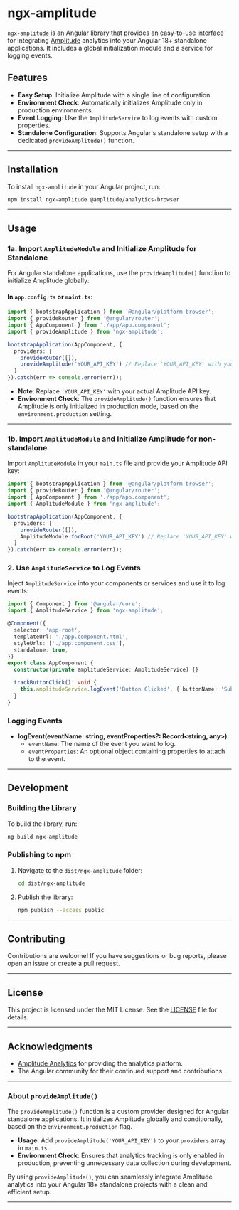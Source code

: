 # ngx-amplitude

`ngx-amplitude` is an Angular library that provides an easy-to-use interface for integrating [Amplitude](https://amplitude.com) analytics into your Angular 18+ standalone applications. It includes a global initialization module and a service for logging events.

## Features
- **Easy Setup**: Initialize Amplitude with a single line of configuration.
- **Environment Check**: Automatically initializes Amplitude only in production environments.
- **Event Logging**: Use the `AmplitudeService` to log events with custom properties.
- **Standalone Configuration**: Supports Angular's standalone setup with a dedicated `provideAmplitude()` function.

---

## Installation

To install `ngx-amplitude` in your Angular project, run:

```bash
npm install ngx-amplitude @amplitude/analytics-browser
```

---

## Usage

### 1a. Import `AmplitudeModule` and Initialize Amplitude for Standalone

For Angular standalone applications, use the `provideAmplitude()` function to initialize Amplitude globally:

#### In `app.config.ts` or `maint.ts`:

```typescript
import { bootstrapApplication } from '@angular/platform-browser';
import { provideRouter } from '@angular/router';
import { AppComponent } from './app/app.component';
import { provideAmplitude } from 'ngx-amplitude';

bootstrapApplication(AppComponent, {
  providers: [
    provideRouter([]),
    provideAmplitude('YOUR_API_KEY') // Replace 'YOUR_API_KEY' with your Amplitude API key
  ]
}).catch(err => console.error(err));
```

- **Note**: Replace `'YOUR_API_KEY'` with your actual Amplitude API key.
- **Environment Check**: The `provideAmplitude()` function ensures that Amplitude is only initialized in production mode, based on the `environment.production` setting.

---

### 1b. Import `AmplitudeModule` and Initialize Amplitude for non-standalone

Import `AmplitudeModule` in your `main.ts` file and provide your Amplitude API key:

```typescript
import { bootstrapApplication } from '@angular/platform-browser';
import { provideRouter } from '@angular/router';
import { AppComponent } from './app/app.component';
import { AmplitudeModule } from 'ngx-amplitude';

bootstrapApplication(AppComponent, {
  providers: [
    provideRouter([]),
    AmplitudeModule.forRoot('YOUR_API_KEY') // Replace 'YOUR_API_KEY' with your Amplitude API key
  ]
}).catch(err => console.error(err));
```


### 2. Use `AmplitudeService` to Log Events

Inject `AmplitudeService` into your components or services and use it to log events:

```typescript
import { Component } from '@angular/core';
import { AmplitudeService } from 'ngx-amplitude';

@Component({
  selector: 'app-root',
  templateUrl: './app.component.html',
  styleUrls: ['./app.component.css'],
  standalone: true,
})
export class AppComponent {
  constructor(private amplitudeService: AmplitudeService) {}

  trackButtonClick(): void {
    this.amplitudeService.logEvent('Button Clicked', { buttonName: 'Submit' });
  }
}
```

### Logging Events
- **logEvent(eventName: string, eventProperties?: Record<string, any>)**:
  - `eventName`: The name of the event you want to log.
  - `eventProperties`: An optional object containing properties to attach to the event.

---


## Development

### Building the Library

To build the library, run:

```bash
ng build ngx-amplitude
```

### Publishing to npm

1. Navigate to the `dist/ngx-amplitude` folder:
   ```bash
   cd dist/ngx-amplitude
   ```
2. Publish the library:
   ```bash
   npm publish --access public
   ```

---

## Contributing

Contributions are welcome! If you have suggestions or bug reports, please open an issue or create a pull request.

---

## License

This project is licensed under the MIT License. See the [LICENSE](LICENSE) file for details.

---

## Acknowledgments

- [Amplitude Analytics](https://amplitude.com) for providing the analytics platform.
- The Angular community for their continued support and contributions.

---

### About `provideAmplitude()`

The `provideAmplitude()` function is a custom provider designed for Angular standalone applications. It initializes Amplitude globally and conditionally, based on the `environment.production` flag.

- **Usage**: Add `provideAmplitude('YOUR_API_KEY')` to your `providers` array in `main.ts`.
- **Environment Check**: Ensures that analytics tracking is only enabled in production, preventing unnecessary data collection during development.

By using `provideAmplitude()`, you can seamlessly integrate Amplitude analytics into your Angular 18+ standalone projects with a clean and efficient setup.

---